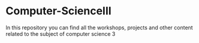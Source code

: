 # Computer-ScienceIII
In this repository you can find all the workshops, projects and other content related to the subject of computer science 3
